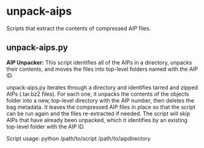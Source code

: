# unpack-aips
 Scripts that extract the contents of compressed AIP files.

## unpack-aips.py
**AIP Unpacker:** This script identifies all of the AIPs in a directory, unpacks their contents, and moves the files into top-level folders named with the AIP ID. 

unpack-aips.py iterates through a directory and identifies tarred and zipped AIPs (.tar.bz2 files). For each one, it unpacks the contents of the objects folder into a new, top-level directory with the AIP number, then deletes the bag metadata. It leaves the compressed AIP files in place so that the script can be run again and the files re-extracted if needed. The script will skip AIPs that have already been unpacked, which it identifies by an existing top-level folder with the AIP ID.

Script usage: python /path/to/script /path/to/aipdirectory
